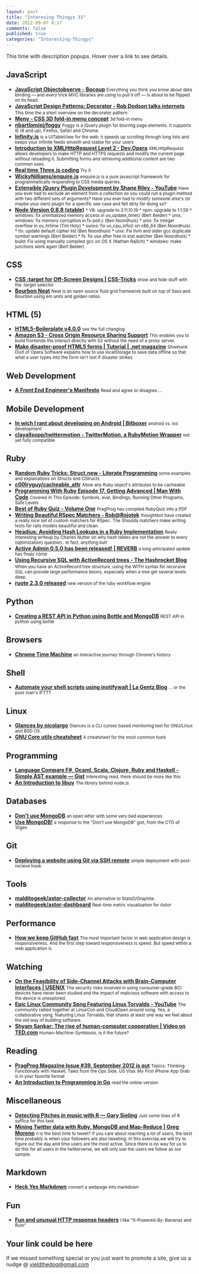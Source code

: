 ```yaml
--- 
layout: post 
title: "Interesing Thingys 31" 
date: 2012-09-07 8:17 
comments: false 
published: true 
categories: "Interesting-Thingys" 
--- 
```

This time with description popups. Hover over a link to see details.

<!-- More -->

## JavaScript

- **[JavaScript Objectobserve - Bocoup](http://weblog.bocoup.com/javascript-object-observe/)**
    <small>Everything you think you know about data binding — and every trick MVC libraries are using to pull it off — is about to be flipped on its head.</small>
- **[JavaScript Design Patterns: Decorator - Rob Dodson talks internets](http://robdodson.me/blog/2012/08/27/javascript-design-patterns-decorator/)**
    <small>This time the a short overview on the decorator pattern</small>
- **[Meny - CSS 3D fold-in menu concept](http://lab.hakim.se/meny/)**
    <small>3d fold-in menu </small>
- **[nbartlomiej/foggy](https://github.com/nbartlomiej/foggy)**
    <small>Foggy is a jQuery plugin for blurring page elements. It supports IE (8 and up), Firefox, Safari and Chrome.</small>
- **[Infinity.js](http://airbnb.github.com/infinity/)**
    <small>is a UITableView for the web: it speeds up scrolling through long lists and keeps your infinite feeds smooth and stable for your users</small>
- **[Introduction to XMLHttpRequest Level 2 - Dev.Opera](http://dev.opera.com/articles/view/xhr2/)**
    <small>XMLHttpRequest allows developers to make HTTP and HTTPS requests and modify the current page without reloading it. Submitting forms and retrieving additional content are two common uses.</small>
- **[Real time Three.js coding](http://mrdoob.com/projects/code-editor/)**
    <small>Try it</small>
- **[WickyNilliams/enquire.js](https://github.com/WickyNilliams/enquire.js)**
    <small>enquire.js is a pure javascript framework for programmatically responding to CSS media queries.</small>
- **[Extensible jQuery Plugin Development by Shane Riley - YouTube](https://www.youtube.com/watch?v=w65UDTzKwaY)**
    <small>Have you ever had to exclude an element from a collection so you could run a plugin method with two different sets of arguments? Have you ever had to modify someone else's (or maybe your own) plugin for a specific use case and felt dirty for doing so?</small>
- **[Node Version 0.8.8 (stable)](http://blog.nodejs.org/2012/08/22/node-v0-8-8-stable/)**
    <small>* V8: upgrade to 3.11.10.19 * npm: upgrade to 1.1.59 * windows: fix uninitialized memory access in uv_update_time() (Bert Belder) * unix, windows: fix memory corruption in fs-poll.c (Ben Noordhuis) * unix: fix integer overflow in uv_hrtime (Tim Holy) * sunos: fix uv_cpu_info() on x86_64 (Ben Noordhuis) * tls: update default cipher list (Ben Noordhuis) * unix: Fix llvm and older gcc duplicate symbol warnings (Bert Belder) * fs: fix use after free in stat watcher (Ben Noordhuis) * build: Fix using manually compiled gcc on OS X (Nathan Rajlich) * windows: make junctions work again (Bert Belder)</small>

## CSS

- **[CSS :target for Off-Screen Designs | CSS-Tricks](http://css-tricks.com/css-target-for-off-screen-designs/)**
    <small>show and hide stuff with the :target selector</small>
- **[Bourbon Neat](http://thoughtbot.com/neat/)**
    <small>Neat is an open source fluid grid framework built on top of Sass and Bourbon using em units and golden ratios.</small>

## HTML (5)

- **[HTML5-Boilerplate v4.0.0](https://github.com/h5bp/html5-boilerplate/blob/v4.0.0/CHANGELOG.md)**
    <small>see the full changlog</small>
- **[Amazon S3 - Cross Origin Resource Sharing Support](http://aws.typepad.com/aws/2012/08/amazon-s3-cross-origin-resource-sharing.html)**
    <small>This enables you to build frontends the interact directly with S3 without the need of a proxy server.</small>
- **[Make disaster-proof HTML5 forms | Tutorial | .net magazine](http://www.netmagazine.com/tutorials/make-disaster-proof-html5-forms)**
    <small>Shwetank Dixit of Opera Software explains how to use localStorage to save data offline so that what a user types into the form isn’t lost if disaster strikes </small>

## Web Development

- **[A Front End Engineer's Manifesto](http://f2em.com/)**
    <small>Read and agree or disagree....</small>

## Mobile Development

- **[In wich I rant about developing on Android | Bitboxer](http://bitboxer.de/2012/09/01/in-wich-i-rant-about-developing-on-android/)**
    <small>android vs. ios development</small>
- **[clayallsopp/twittermotion - TwitterMotion, a RubyMotion Wrapper](https://github.com/clayallsopp/twittermotion)**
    <small>not yet fully compatible</small>

## Ruby

- **[Random Ruby Tricks: Struct.new - Literate Programming](http://blog.steveklabnik.com/posts/2012-09-01-random-ruby-tricks--struct-new)**
    <small>some examples and explanations on Structs and OStructs</small>
- **[c00lryguy/cacheable_attr](https://github.com/c00lryguy/cacheable_attr)**
    <small>Allow any Ruby object's attributes to be cacheable</small>
- **[Programming With Ruby Episode 17, Getting Advanced | Man With Code](http://manwithcode.com/222/programming-with-ruby-episode-17-getting-advanced/)**
    <small>Covered In This Episode: Symbols, eval, Bindings, Running Other Programs, Safe Levels</small>
- **[Best of Ruby Quiz - Volume One](http://media.pragprog.com/titles/fr_quiz/1800.pdf)**
    <small>PragProg has compiled RubyQuiz into a PDF</small>
- **[Writing Beautiful RSpec Matchers - Rob@Rojotek](http://www.rojotek.com/blog/2012/09/04/writing-beautiful-rspec-matchers/)**
    <small>thoughtbot have created a really nice set of custom matchers for RSpec.  The Shoulda matchers make writing tests for rails models beautiful and clean.</small>
- **[Headius: Avoiding Hash Lookups in a Ruby Implementation](http://blog.headius.com/2012/09/avoiding-hash-lookups-in-ruby.html)**
    <small>Really interesting writeup by Charles Nutter on why hash tables are not the answer to every (optimization) question.. in fact, anything but!</small>
- **[Active Admin 0.5.0 has been released! | REVERB](http://reverbhq.com/blog/2012/08/activeadmin-0-5-0-is-released/)**
    <small>a long anticipated update has finaly come</small>
- **[Using Recursive SQL with ActiveRecord trees - The Hashrocket Blog](http://blog.hashrocket.com/posts/recursive-sql-in-activerecord)**
    <small>When you have an ActiveRecord tree structure, using the WITH syntax for recursive SQL can provide large performance boons, especially when a tree get several levels deep.</small>
- **[ruote 2.3.0 released](http://jmettraux.github.com/2012-09-03-ruote-2.3.0.html)**
    <small>new version of the ruby workflow engine</small>

## Python

- **[Creating a REST API in Python using Bottle and MongoDB](http://myadventuresincoding.wordpress.com/2011/01/02/creating-a-rest-api-in-python-using-bottle-and-mongodb/)**
    <small>REST API in python using bottle </small>

## Browsers

- **[Chrome Time Machine](http://www.google.com/intl/en/chrome/timemachine/)**
    <small>an interactive journey through Chrome's history</small>

## Shell

- **[Automate your shell scripts using inotifywait | La Gentz Blog](http://blog.lagentz.com/general/automate-your-shell-scripts-using-inotify-and-inotifywait/)**
    <small>... or the poor man's IFTTT</small>

## Linux

- **[Glances by nicolargo](http://nicolargo.github.com/glances/)**
    <small>Glances is a CLI curses based monitoring tool for GNU/Linux and BSD OS.</small>
- **[GNU Core utils cheatsheet](http://www.catonmat.net/download/gnu-coreutils-cheat-sheet.pdf)**
    <small>A cheatsheet for the most common tools</small>

## Programming

- **[Language Compare F#, Ocaml, Scala, Clojure, Ruby and Haskell - Simple AST example — Gist](https://gist.github.com/2934374)**
    <small>Interesting read, there should be more like this</small>
- **[An Introduction to libuv](http://nikhilm.github.com/uvbook/)**
    <small>The library behind node.js</small>

## Databases

- **[Don't use MongoDB](https://gist.github.com/3619146)**
    <small>an open letter with some very bad experiences </small>
- **[Use MongoDB!](http://news.ycombinator.com/item?id=3202959)**
    <small>a response to the "Don't use MongoDB" gist, from the CTO of 10gen</small>

## Git

- **[Deploying a website using Git via SSH remote](http://daniel.hahler.de/deploying-a-website-using-git-via-ssh-remote)**
    <small>simple deployment with post-recieve hook</small>

## Tools

- **[malditogeek/astor-collector](https://github.com/malditogeek/astor-collector)**
    <small>An alternative to StatsD/Graphite.</small>
- **[malditogeek/astor-dashboard](https://github.com/malditogeek/astor-dashboard)**
    <small>Real-time metric visualisation for Astor</small>

## Performance

- **[How we keep GitHub fast](https://github.com/blog/1252-how-we-keep-github-fast)**
    <small>The most important factor in web application design is responsiveness. And the first step toward responsiveness is speed. But speed within a web application is </small>

## Watching

- **[On the Feasibility of Side-Channel Attacks with Brain-Computer Interfaces | USENIX](https://www.usenix.org/conference/usenixsecurity12/feasibility-side-channel-attacks-brain-computer-interfaces)**
    <small>The security risks involved in using consumer-grade BCI devices have never been studied and the impact of malicious software with access to the device is unexplored.</small>
- **[Epic Linux Community Song Featuring Linus Torvalds - YouTube](https://www.youtube.com/watch?v=Nj628ufciSc)**
    <small>The community rallied together at LinuxCon and CloudOpen around song. Yes, a collaborative song, featuring Linus Torvalds, that shares at least one way we feel about the old way of building software.</small>
- **[Shyam Sankar: The rise of human-computer cooperation | Video on TED.com](http://www.ted.com/talks/shyam_sankar_the_rise_of_human_computer_cooperation.html)**
    <small>Human-Machine-Symbiosis, is it the future?</small>

## Reading

- **[PragProg Magazine Issue #39, September 2012 is out](http://pragprog.com/magazines)**
    <small>Topics: Thinking Functionally with Haskell, Tales from the Ops Side, US Visa: My First iPhone App Grab is in your favorite format</small>
- **[An Introduction to Programming in Go](http://www.golang-book.com/)**
    <small>read the online version</small>

## Miscellaneous

- **[Detecting Pitches in music with R — Gary Sieling](http://garysieling.com/blog/detecting-pitches-in-music-with-r)**
    <small>Just some lines of R suffice for this task</small>
- **[Mining Twitter data with Ruby, MongoDB and Map-Reduce | Greg Moreno](https://gregmoreno.wordpress.com/2012/09/05/mining-twitter-data-with-ruby-mongodb-and-map-reduce/)**
    <small>n is the best time to tweet? If you care about reaching a lot of users, the best time probably is when your followers are also tweeting. In this exercise,we will try to figure out the day and time users are the most active. Since there is no way for us to do this for all users in the twitterverse, we will only use the users we follow as our sample.</small>

## Markdown

- **[Heck Yes Markdown](http://heckyesmarkdown.com/)**
    <small>convert a webpage into markdown</small>

## Fun

- **[Fun and unusual HTTP response headers](http://royal.pingdom.com/2012/08/15/fun-and-unusual-http-response-headers/)**
    <small>I like "X-Powered-By: Bananas and Rum"</small>

## Your link could be here

If we missed something special or you just want to promote a site, give us a nudge @ <a href='&#109;&#97;&#105;&#108;t&#111;&#58;%7&#57;&#105;eld&#116;%68%65do%67&#64;gmail&#37;2&#69;c&#37;6&#70;m'>y&#105;eldt&#104;&#101;dog&#64;&#103;mail&#46;&#99;&#111;m</a>
